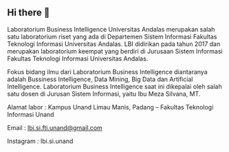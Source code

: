 ## Hi there 👋


Laboratorium Business Intelligence Universitas Andalas merupakan salah satu laboratorium riset yang ada di Departemen Sistem Informasi Fakultas Teknologi Informasi Universitas Andalas. LBI didirikan pada tahun 2017 dan merupakan laboratorium keempat yang berdiri di Jurusaan Sistem Informasi Fakultas Teknologi Informasi Universitas Andalas.

Fokus bidang ilmu dari Laboratorium Business Intelligence diantaranya adalah Bussiness Intelligence, Data Mining, Big Data dan Artificial Intelligence. Laboratorium Business Intelligence saat ini dikepalai oleh salah satu dosen di Jurusan Sistem Informasi, yaitu Ibu Meza Silvana, MT.

Alamat labor :  Kampus Unand Limau Manis, Padang – Fakultas Teknologi Informasi Unand

Email : lbi.si.fti.unand@gmail.com

Instagram : lbi.si.unand

